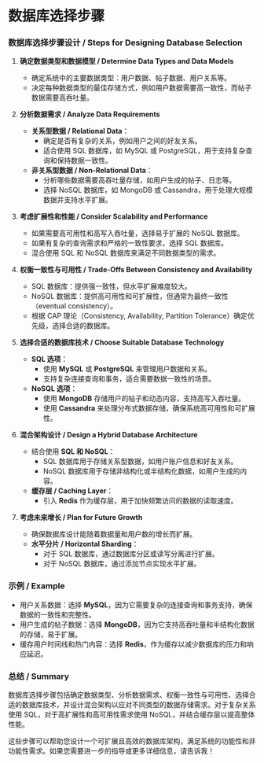 # 数据库选择步骤

### 数据库选择步骤设计 / Steps for Designing Database Selection

1. **确定数据类型和数据模型 / Determine Data Types and Data Models**
   - 确定系统中的主要数据类型：用户数据、帖子数据、用户关系等。
   - 决定每种数据类型的最佳存储方式，例如用户数据需要高一致性，而帖子数据需要高吞吐量。

2. **分析数据需求 / Analyze Data Requirements**
   - **关系型数据 / Relational Data**：
     - 确定是否有复杂的关系，例如用户之间的好友关系。
     - 适合使用 SQL 数据库，如 MySQL 或 PostgreSQL，用于支持复杂查询和保持数据一致性。
   - **非关系型数据 / Non-Relational Data**：
     - 分析哪些数据需要高吞吐量存储，如用户生成的帖子、日志等。
     - 选择 NoSQL 数据库，如 MongoDB 或 Cassandra，用于处理大规模数据并支持水平扩展。

3. **考虑扩展性和性能 / Consider Scalability and Performance**
   - 如果需要高可用性和高写入吞吐量，选择易于扩展的 NoSQL 数据库。
   - 如果有复杂的查询需求和严格的一致性要求，选择 SQL 数据库。
   - 混合使用 SQL 和 NoSQL 数据库来满足不同数据类型的需求。

4. **权衡一致性与可用性 / Trade-Offs Between Consistency and Availability**
   - SQL 数据库：提供强一致性，但水平扩展难度较大。
   - NoSQL 数据库：提供高可用性和可扩展性，但通常为最终一致性（eventual consistency）。
   - 根据 CAP 理论（Consistency, Availability, Partition Tolerance）确定优先级，选择合适的数据库。

5. **选择合适的数据库技术 / Choose Suitable Database Technology**
   - **SQL 选项**：
     - 使用 **MySQL** 或 **PostgreSQL** 来管理用户数据和关系。
     - 支持复杂连接查询和事务，适合需要数据一致性的场景。
   - **NoSQL 选项**：
     - 使用 **MongoDB** 存储用户的帖子和动态内容，支持高写入吞吐量。
     - 使用 **Cassandra** 来处理分布式数据存储，确保系统高可用性和可扩展性。

6. **混合架构设计 / Design a Hybrid Database Architecture**
   - 结合使用 **SQL 和 NoSQL**：
     - SQL 数据库用于存储关系型数据，如用户账户信息和好友关系。
     - NoSQL 数据库用于存储非结构化或半结构化数据，如用户生成的内容。
   - **缓存层 / Caching Layer**：
     - 引入 **Redis** 作为缓存层，用于加快频繁访问的数据的读取速度。

7. **考虑未来增长 / Plan for Future Growth**
   - 确保数据库设计能随着数据量和用户数的增长而扩展。
   - **水平分片 / Horizontal Sharding**：
     - 对于 SQL 数据库，通过数据库分区或读写分离进行扩展。
     - 对于 NoSQL 数据库，通过添加节点实现水平扩展。

### 示例 / Example
- 用户关系数据：选择 **MySQL**，因为它需要复杂的连接查询和事务支持，确保数据的一致性和完整性。
- 用户生成的帖子数据：选择 **MongoDB**，因为它支持高吞吐量和半结构化数据的存储，易于扩展。
- 缓存用户时间线和热门内容：选择 **Redis**，作为缓存以减少数据库的压力和响应延迟。

### 总结 / Summary
数据库选择步骤包括确定数据类型、分析数据需求、权衡一致性与可用性、选择合适的数据库技术，并设计混合架构以应对不同类型的数据存储需求。对于复杂关系使用 SQL，对于高扩展性和高可用性需求使用 NoSQL，并结合缓存层以提高整体性能。

这些步骤可以帮助您设计一个可扩展且高效的数据库架构，满足系统的功能性和非功能性需求。如果您需要进一步的指导或更多详细信息，请告诉我！
